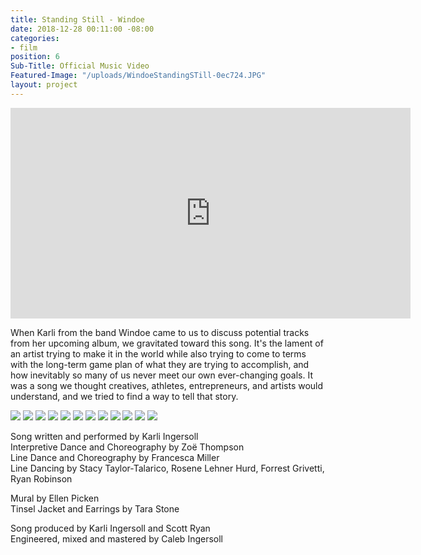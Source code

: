 ```yaml
---
title: Standing Still - Windoe
date: 2018-12-28 00:11:00 -08:00
categories:
- film
position: 6
Sub-Title: Official Music Video
Featured-Image: "/uploads/WindoeStandingSTill-0ec724.JPG"
layout: project
---
```


<iframe src="https://player.vimeo.com/video/288082837" width="640" height="337" frameborder="0" allowfullscreen></iframe>

When Karli from the band Windoe came to us to discuss potential tracks from her upcoming album, we gravitated toward this song. It's the lament of an artist trying to make it in the world while also trying to come to terms with the long-term game plan of what they are trying to accomplish, and how inevitably so many of us never meet our own ever-changing goals. It was a song we thought creatives, athletes, entrepreneurs, and artists would understand, and we tried to find a way to tell that story.

<div class="gallery" data-columns="3">
<img src="/uploads/FT-Website-Screenshots-1021.jpg" />
<img src="/uploads/FT-Website-Screenshots-1022.jpg" />
<img src="/uploads/FT-Website-Screenshots-1023.jpg" />
<img src="/uploads/FT-Website-Screenshots-1024.jpg" />
<img src="/uploads/FT-Website-Screenshots-1025.jpg" />
<img src="/uploads/FT-Website-Screenshots-1026.jpg" />
<img src="/uploads/FT-Website-Screenshots-1027.jpg" />
<img src="/uploads/FT-Website-Screenshots-1028.jpg" />
<img src="/uploads/FT-Website-Screenshots-1029.jpg" />
<img src="/uploads/FT-Website-Screenshots-1030.jpg" />
<img src="/uploads/FT-Website-Screenshots-1031.jpg" />
<img src="/uploads/FT-Website-Screenshots-1032.jpg" />
</div>

Song written and performed by Karli Ingersoll<BR>
Interpretive Dance and Choreography by Zoë Thompson<BR>
Line Dance and Choreography by Francesca Miller<BR>
Line Dancing by Stacy Taylor-Talarico, Rosene Lehner Hurd, Forrest Grivetti, Ryan Robinson<P>

Mural by Ellen Picken<BR>
Tinsel Jacket and Earrings by Tara Stone<BR>

Song produced by Karli Ingersoll and Scott Ryan<BR>
Engineered, mixed and mastered by Caleb Ingersoll